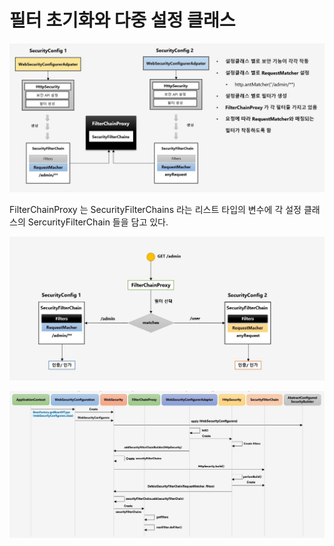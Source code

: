 # 필터 초기화와 다중 설정 클래스

![API](../images/s38.JPG)

FilterChainProxy 는 SecurityFilterChains 라는 리스트 타입의 변수에 각 설정 클래스의 SercurityFilterChain 들을 담고 있다.

![API](../images/s39.JPG)

![API](../images/s40.JPG)
